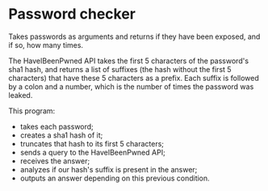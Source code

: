 # Password checker

Takes passwords as arguments and returns if they have been exposed, and if so, how many times.

The HaveIBeenPwned API takes the first 5 characters of the password's sha1 hash, and returns
a list of suffixes (the hash without the first 5 characters) that have these 5 characters as a prefix.
Each suffix is followed by a colon and a number, which is the number of times the password was leaked.

This program:
 
 - takes each password; 
 - creates a sha1 hash of it;
 - truncates that hash to its first 5 characters;
 - sends a query to the HaveIBeenPwned API;
 - receives the answer;
 - analyzes if our hash's suffix is present in the answer;
 - outputs an answer depending on this previous condition.
 
